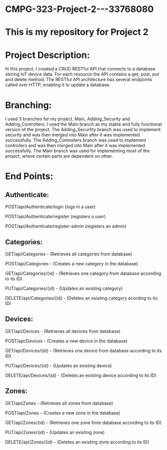 # CMPG-323-Project-2---33768080
# This is my repository for Project 2

# Project Description:
In this project, I created a CRUD RESTful API that connects to a database storing IoT device data. For each resource the API contains a get, post, put and delete method. The RESTful API architecture has several endpoints called over HTTP, enabling it to update a database.

# Branching:
I used 3 branches for my project. Main, Adding_Security and Adding_Controllers. I used the Main branch as my stable and fully functional version of the project. The Adding_Securtity branch was used to implement security and was then merged into Main after it was implemented successfully. The Adding_Controllers branch was used to implement controllers and was then merged into Main after it was implemented successfully. The Main branch was used for implementing most of the project, where certain parts are dependent on other.

# End Points:
## Authenticate:
POST/api/Authenticate/login (logs in a user)

POST/api/Authenticate/register (registers a user)

POST/api/Authenticate/register-admin (registers an admin)

## Categories:
GET/api/Categories - (Retrieves all categories from database)

POST/api/Categories - (Creates a new category in the database)

GET/api/Categories/{id} - (Retrieves one category from database according to its ID)

PUT/api/Categories/{id} - (Updates an existing category)

DELETE/api/Categories/{id} - (Deletes an existing category acording to its ID)


## Devices:
GET/api/Devices - (Retrieves all devices from database)

POST/api/Devices - (Creates a new device in the database)

GET/api/Devices/{id} - (Retrieves one device from database according to its ID)

PUT/api/Devices/{id} - (Updates an existing device)

DELETE/api/Devices/{id} - (Deletes an existing device according to its ID)

## Zones:
GET/api/Zones - (Retrieves all zones from database)

POST/api/Zones - (Creates a new zone in the database)

GET/api/Zones/{id} - (Retrieves one zone from database according to its ID)

PUT/api/Zones/{id} - (Updates an existing zone)

DELETE/api/Zones/{id} - (Deletes an existing zone according to its ID)
